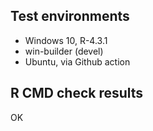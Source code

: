 ## Test environments

* Windows 10, R-4.3.1
* win-builder (devel)
* Ubuntu, via Github action


## R CMD check results

OK

